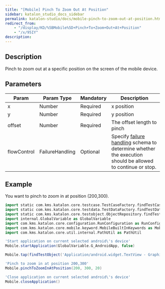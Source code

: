 ```yaml
---
title: "[Mobile] Pinch To Zoom Out At Position" 
sidebar: katalon_studio_docs_sidebar
permalink: katalon-studio/docs/mobile-pinch-to-zoom-out-at-position.html 
redirect_from:
    - "/display/KD/%5BMobile%5D+Pinch+To+Zoom+Out+At+Position"
    - "/x/95IY"
description: 
---
```

Description
-----------

Pinch to zoom out at a specific position on the screen of the mobile device.

Parameters
----------

| Param | Param Type | Mandatory | Description |
| --- | --- | --- | --- |
| x | Number | Required | x position |
| y | Number | Required | y position |
| offset | Number | Required | The offset length to pinch |
| flowControl | FailureHandling | Optional | Specify [failure handling](/x/qAAM) schema to determine whether the execution should be allowed to continue or stop. |

Example 
--------

You want to pinch to zoom in at position (200,300).

```groovy
import static com.kms.katalon.core.testcase.TestCaseFactory.findTestCase
import static com.kms.katalon.core.testdata.TestDataFactory.findTestData
import static com.kms.katalon.core.testobject.ObjectRepository.findTestObject
import internal.GlobalVariable as GlobalVariable
import com.kms.katalon.core.configuration.RunConfiguration as RunConfiguration
import com.kms.katalon.core.mobile.keyword.MobileBuiltInKeywords as Mobile
import com.kms.katalon.core.util.internal.PathUtil as PathUtil

'Start application on current selected android\'s device'
Mobile.startApplication(GlobalVariable.G_AndroidApp, false)

Mobile.tap(findTestObject('Application/android.widget.TextView - Graphics'), GlobalVariable.G_Timeout)

'Pinch to zoom in at position 200,300'
Mobile.pinchToZoomInAtPosition(200, 300, 20)

'Close application on current selected android\'s device'
Mobile.closeApplication()
```